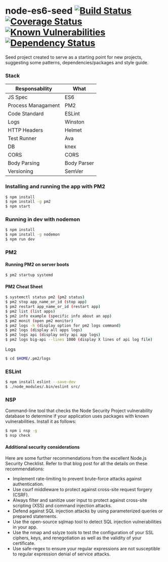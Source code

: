 # node-es6-seed [![Build Status](https://travis-ci.org/4alltecnologia/node-es6-seed.svg?branch=master)](https://travis-ci.org/4alltecnologia/node-es6-seed) [![Coverage Status](https://coveralls.io/repos/github/4alltecnologia/node-es6-seed/badge.svg?branch=master)](https://coveralls.io/github/4alltecnologia/node-es6-seed?branch=master) [![Known Vulnerabilities](https://snyk.io/test/github/4alltecnologia/node-es6-seed/badge.svg)](https://snyk.io/test/github/4alltecnologia/node-es6-seed) [![Dependency Status](https://gemnasium.com/badges/github.com/4alltecnologia/node-es6-seed.svg)](https://gemnasium.com/github.com/4alltecnologia/node-es6-seed)

Seed project created to serve as a starting point for new projects, suggesting some patterns, dependencies/packages and style guide.


### Stack

| Responsability  | What |
|---|---|
| JS Spec  | ES6  |
| Process Managament  | PM2  |
| Code Standard  | ESLint  |  
| Logs  | Winston |   
| HTTP Headers  | Helmet |
| Test Runner | Ava |
| DB | knex |
| CORS  | CORS |   
| Body Parsing  | Body Parser |   
| Versioning  | SemVer |

### Installing and running the app with PM2

```sh
$ npm install
$ npm install -g pm2
$ npm start
```

### Running in dev with nodemon

```sh
$ npm install
$ npm install -g nodemon
$ npm run dev
```

### PM2

#### Running PM2 on server boots

```sh
$ pm2 startup systemd
```

#### PM2 Cheat Sheet

```sh
$ systemctl status pm2 (pm2 status)
$ pm2 stop app_name_or_id (stop app)
$ pm2 restart app_name_or_id (restart app)
$ pm2 list (list apps)
$ pm2 info example (specific info about an app)
$ pm2 monit (open pm2 monitor)
$ pm2 logs -h (display option for pm2 logs command)
$ pm2 logs (display all apps logs)
$ pm2 logs api (display only api app logs)
$ pm2 logs big-api --lines 1000 (display X lines of api log file)
```

Logs

```sh
$ cd $HOME/.pm2/logs
```

### ESLint

```sh
$ npm install eslint --save-dev
$ ./node_modules/.bin/eslint src/
```
### NSP

Command-line tool that checks the Node Security Project vulnerability database to determine if your application uses packages with known vulnerabilities. Install it as follows:

```sh
$ npm i nsp -g
$ nsp check
```

#### Additional security considerations

Here are some further recommendations from the excellent Node.js Security Checklist. Refer to that blog post for all the details on these recommendations:

* Implement rate-limiting to prevent brute-force attacks against authentication.
* Use csurf middleware to protect against cross-site request forgery (CSRF).
* Always filter and sanitize user input to protect against cross-site scripting (XSS) and command injection attacks.
* Defend against SQL injection attacks by using parameterized queries or prepared statements.
* Use the open-source sqlmap tool to detect SQL injection vulnerabilities in your app.
* Use the nmap and sslyze tools to test the configuration of your SSL ciphers, keys, and renegotiation as well as the validity of your certificate.
* Use safe-regex to ensure your regular expressions are not susceptible to regular expression denial of service attacks.
